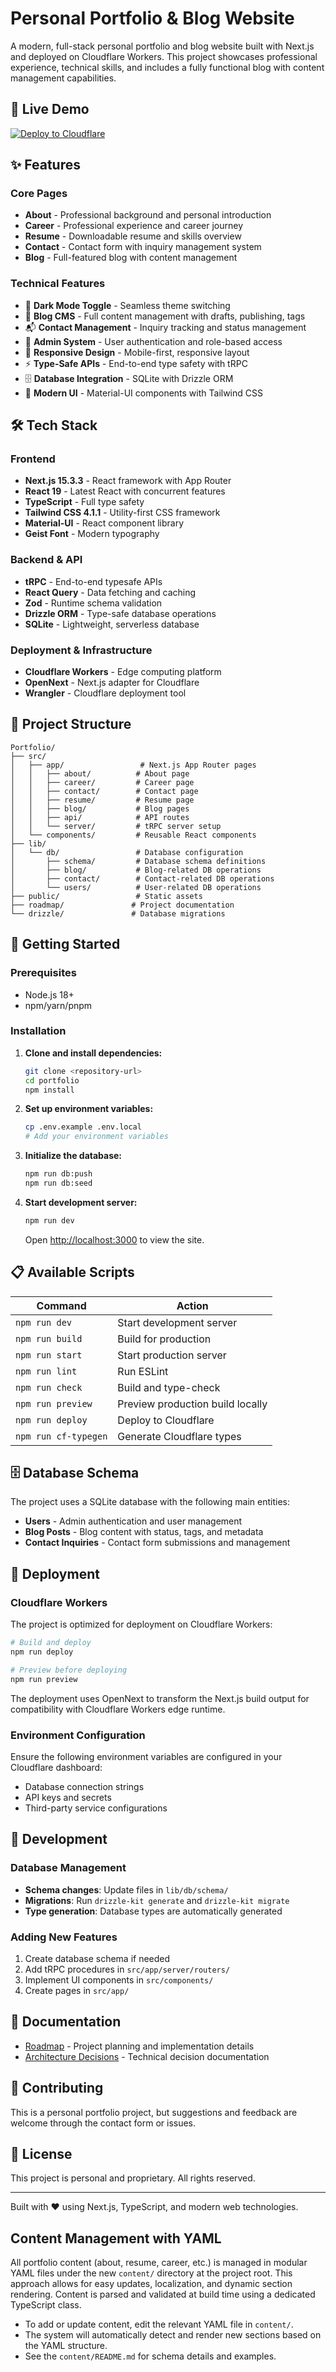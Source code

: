 # Personal Portfolio & Blog Website

A modern, full-stack personal portfolio and blog website built with Next.js and deployed on Cloudflare Workers. This project showcases professional experience, technical skills, and includes a fully functional blog with content management capabilities.

## 🚀 Live Demo

[![Deploy to Cloudflare](https://deploy.workers.cloudflare.com/button)](https://deploy.workers.cloudflare.com/?url=https://github.com/cloudflare/templates/tree/main/next-starter-template)

## ✨ Features

### Core Pages
- **About** - Professional background and personal introduction
- **Career** - Professional experience and career journey  
- **Resume** - Downloadable resume and skills overview
- **Contact** - Contact form with inquiry management system
- **Blog** - Full-featured blog with content management

### Technical Features
- 🌙 **Dark Mode Toggle** - Seamless theme switching
- 📝 **Blog CMS** - Full content management with drafts, publishing, tags
- 📬 **Contact Management** - Inquiry tracking and status management
- 🔐 **Admin System** - User authentication and role-based access
- 📱 **Responsive Design** - Mobile-first, responsive layout
- ⚡ **Type-Safe APIs** - End-to-end type safety with tRPC
- 🗄️ **Database Integration** - SQLite with Drizzle ORM
- 🎨 **Modern UI** - Material-UI components with Tailwind CSS

## 🛠️ Tech Stack

### Frontend
- **Next.js 15.3.3** - React framework with App Router
- **React 19** - Latest React with concurrent features
- **TypeScript** - Full type safety
- **Tailwind CSS 4.1.1** - Utility-first CSS framework
- **Material-UI** - React component library
- **Geist Font** - Modern typography

### Backend & API
- **tRPC** - End-to-end typesafe APIs
- **React Query** - Data fetching and caching
- **Zod** - Runtime schema validation
- **Drizzle ORM** - Type-safe database operations
- **SQLite** - Lightweight, serverless database

### Deployment & Infrastructure
- **Cloudflare Workers** - Edge computing platform
- **OpenNext** - Next.js adapter for Cloudflare
- **Wrangler** - Cloudflare deployment tool

## 📁 Project Structure

```
Portfolio/
├── src/
│   ├── app/                 # Next.js App Router pages
│   │   ├── about/          # About page
│   │   ├── career/         # Career page  
│   │   ├── contact/        # Contact page
│   │   ├── resume/         # Resume page
│   │   ├── blog/           # Blog pages
│   │   ├── api/            # API routes
│   │   └── server/         # tRPC server setup
│   └── components/         # Reusable React components
├── lib/
│   └── db/                 # Database configuration
│       ├── schema/         # Database schema definitions
│       ├── blog/           # Blog-related DB operations
│       ├── contact/        # Contact-related DB operations
│       └── users/          # User-related DB operations
├── public/                 # Static assets
├── roadmap/               # Project documentation
└── drizzle/               # Database migrations
```

## 🚦 Getting Started

### Prerequisites
- Node.js 18+ 
- npm/yarn/pnpm

### Installation

1. **Clone and install dependencies:**
   ```bash
   git clone <repository-url>
   cd portfolio
   npm install
   ```

2. **Set up environment variables:**
   ```bash
   cp .env.example .env.local
   # Add your environment variables
   ```

3. **Initialize the database:**
   ```bash
   npm run db:push
   npm run db:seed
   ```

4. **Start development server:**
   ```bash
   npm run dev
   ```

   Open [http://localhost:3000](http://localhost:3000) to view the site.

## 📋 Available Scripts

| Command | Action |
|---------|--------|
| `npm run dev` | Start development server |
| `npm run build` | Build for production |
| `npm run start` | Start production server |
| `npm run lint` | Run ESLint |
| `npm run check` | Build and type-check |
| `npm run preview` | Preview production build locally |
| `npm run deploy` | Deploy to Cloudflare |
| `npm run cf-typegen` | Generate Cloudflare types |

## 🗄️ Database Schema

The project uses a SQLite database with the following main entities:

- **Users** - Admin authentication and user management
- **Blog Posts** - Blog content with status, tags, and metadata
- **Contact Inquiries** - Contact form submissions and management

## 🚀 Deployment

### Cloudflare Workers

The project is optimized for deployment on Cloudflare Workers:

```bash
# Build and deploy
npm run deploy

# Preview before deploying
npm run preview
```

The deployment uses OpenNext to transform the Next.js build output for compatibility with Cloudflare Workers edge runtime.

### Environment Configuration

Ensure the following environment variables are configured in your Cloudflare dashboard:
- Database connection strings
- API keys and secrets
- Third-party service configurations

## 🔧 Development

### Database Management
- **Schema changes**: Update files in `lib/db/schema/`
- **Migrations**: Run `drizzle-kit generate` and `drizzle-kit migrate`
- **Type generation**: Database types are automatically generated

### Adding New Features
1. Create database schema if needed
2. Add tRPC procedures in `src/app/server/routers/`
3. Implement UI components in `src/components/`
4. Create pages in `src/app/`

## 📄 Documentation

- [Roadmap](./roadmap/README.md) - Project planning and implementation details
- [Architecture Decisions](./roadmap/) - Technical decision documentation

## 🤝 Contributing

This is a personal portfolio project, but suggestions and feedback are welcome through the contact form or issues.

## 📝 License

This project is personal and proprietary. All rights reserved.

---

Built with ❤️ using Next.js, TypeScript, and modern web technologies.

## Content Management with YAML

All portfolio content (about, resume, career, etc.) is managed in modular YAML files under the new `content/` directory at the project root. This approach allows for easy updates, localization, and dynamic section rendering. Content is parsed and validated at build time using a dedicated TypeScript class.

- To add or update content, edit the relevant YAML file in `content/`.
- The system will automatically detect and render new sections based on the YAML structure.
- See the `content/README.md` for schema details and examples.
